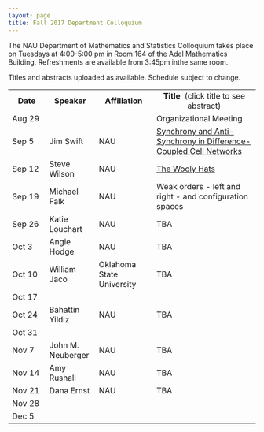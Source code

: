 ```yaml
---
layout: page
title: Fall 2017 Department Colloquium
---
```


The NAU Department of Mathematics and Statistics Colloquium takes place on Tuesdays at 4:00-5:00 pm in Room 164 of the Adel Mathematics
Building. Refreshments are available from 3:45pm inthe same room.

Titles and abstracts uploaded as available.  Schedule subject to change.  

<table width="100%" align="center">
<tbody>
<tr>
<td width="15%">
<center>
  <b>Date</b>
</center></td>

<td width="20%">
<center>
  <b>Speaker</b>
</center></td>

<td>
<center>
  <b>Affiliation</b>
</center></td>

<td>
<center>
  <b>Title&nbsp;</b> (click title to see abstract)
</center></td>
</tr>

<tr>
<td>Aug 29</td>
<td></td>
<td></td>
<td>Organizational Meeting</td>
</tr>

<tr>
<td>Sep 5</td>
<td>Jim Swift</td>
<td>NAU</td>
<td><a href="{{ site.baseurl }}/colloquium_files/ColloquiumFlyer_170905.pdf">Synchrony and Anti-Synchrony in Difference-Coupled Cell Networks</a></td>
</tr>

<tr>
<td>Sep 12</td>
<td>Steve Wilson</td>
<td>NAU</td>
<td><a href="{{ site.baseurl }}/colloquium_files/ColloquiumFlyer_170913.pdf">The Wooly Hats</a></td>
</tr>

<tr>
<td>Sep 19</td>
<td>Michael Falk</td>
<td>NAU</td>
<td>Weak orders - left and right - and configuration spaces</td>
</tr>

<tr>
<td>Sep 26</td>
<td>Katie Louchart</td>
<td>NAU</td>
<td>TBA</td>
</tr>

<tr>
<td>Oct 3</td>
<td>Angie Hodge</td>
<td>NAU</td>
<td>TBA</td>
</tr>

<tr>
<td>Oct 10</td>
<td>William Jaco</td>
<td>Oklahoma State University</td>
<td>TBA</td>
</tr>

<tr>
<td>Oct 17</td>
<td></td>
<td></td>
<td></td>
</tr>

<tr>
<td>Oct 24</td>
<td>Bahattin Yildiz</td>
<td>NAU</td>
<td>TBA</td>
</tr>

<tr>
<td>Oct 31</td>
<td></td>
<td></td>
<td></td>
</tr>

<tr>
<td>Nov 7</td>
<td>John M. Neuberger</td>
<td>NAU</td>
<td>TBA</td>
</tr>

<tr>
<td>Nov 14</td>
<td>Amy Rushall</td>
<td>NAU</td>
<td>TBA</td>
</tr>

<tr>
<td>Nov 21</td>
<td>Dana Ernst</td>
<td>NAU</td>
<td>TBA</td>
</tr>

<tr>
<td>Nov 28</td>
<td></td>
<td></td>
<td></td>
</tr>

<tr>
<td>Dec 5</td>
<td></td>
<td></td>
<td></td>
</tr>

</tbody>
</table>

